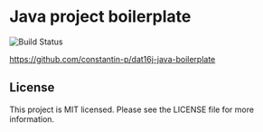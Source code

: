 # Java project boilerplate
![Build Status](https://travis-ci.org/constantin-p/dat16j-java-boilerplate.svg?branch=master)

https://github.com/constantin-p/dat16j-java-boilerplate


License
-------

This project is MIT licensed.
Please see the LICENSE file for more information.
